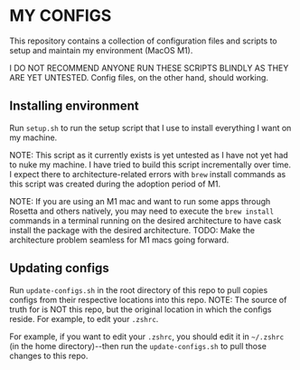 # MY CONFIGS

This repository contains a collection of configuration files and scripts to setup and maintain my environment (MacOS M1).

I DO NOT RECOMMEND ANYONE RUN THESE SCRIPTS BLINDLY AS THEY ARE YET UNTESTED. Config files, on the other hand, should working.

## Installing environment

Run `setup.sh` to run the setup script that I use to install everything I want on my machine. 

NOTE: This script as it currently exists is yet untested as I have not yet had to nuke my machine. I have tried to build this script incrementally over time. I expect there to architecture-related errors with `brew` install commands as this script was created during the adoption period of M1.

NOTE: If you are using an M1 mac and want to run some apps through Rosetta and others natively, you may need to execute
the `brew install` commands in a terminal running on the desired architecture to have cask install the package with the desired architecture.
TODO: Make the architecture problem seamless for M1 macs going forward.

## Updating configs

Run `update-configs.sh` in the root directory of this repo to pull copies configs from their respective locations into this repo.  NOTE: The source of truth for is NOT this repo, but the original location in which the configs reside. For example, to edit your `.zshrc`.

For example, if you want to edit your `.zshrc`, you should edit it in `~/.zshrc` (in the home directory)--then run the `update-configs.sh` to pull those changes to this repo.



